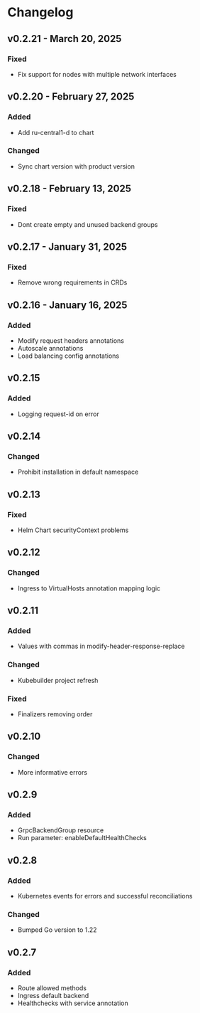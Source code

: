 # Changelog


## v0.2.21 - March 20, 2025
### Fixed
* Fix support for nodes with multiple network interfaces

## v0.2.20 - February 27, 2025
### Added
* Add ru-central1-d to chart
### Changed
* Sync chart version with product version

## v0.2.18 - February 13, 2025
### Fixed
* Dont create empty and unused backend groups

## v0.2.17 - January 31, 2025
### Fixed
* Remove wrong requirements in CRDs

## v0.2.16 - January 16, 2025
### Added
* Modify request headers annotations
* Autoscale annotations
* Load balancing config annotations

## v0.2.15
### Added
* Logging request-id on error

## v0.2.14
### Changed
* Prohibit installation in default namespace

## v0.2.13
### Fixed
* Helm Chart securityContext problems

## v0.2.12
### Changed
* Ingress to VirtualHosts annotation mapping logic

## v0.2.11
### Added
* Values with commas in modify-header-response-replace
### Changed
* Kubebuilder project refresh
### Fixed
* Finalizers removing order

## v0.2.10
### Changed
* More informative errors

## v0.2.9
### Added
* GrpcBackendGroup resource
* Run parameter: enableDefaultHealthChecks

## v0.2.8
### Added
* Kubernetes events for errors and successful reconciliations
### Changed
* Bumped Go version to 1.22

## v0.2.7
### Added
* Route allowed methods
* Ingress default backend
* Healthchecks with service annotation

